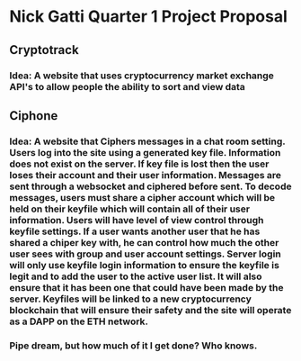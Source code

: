 # Nick Gatti Quarter 1 Project Proposal

## Cryptotrack

### Idea: A website that uses cryptocurrency market exchange API's to allow people the ability to sort and view data

## Ciphone

### Idea: A website that Ciphers messages in a chat room setting. Users log into the site using a generated key file. Information does not exist on the server. If key file is lost then the user loses their account and their user information. Messages are sent through a websocket and ciphered before sent. To decode messages, users must share a cipher account which will be held on their keyfile which will contain all of their user information. Users will have level of view control through keyfile settings. If a user wants another user that he has shared a chiper key with, he can control how much the other user sees with group and user account settings. Server login will only use keyfile login information to ensure the keyfile is legit and to add the user to the active user list. It will also ensure that it has been one that could have been made by the server. Keyfiles will be linked to a new cryptocurrency blockchain that will ensure their safety and the site will operate as a DAPP on the ETH network.

### Pipe dream, but how much of it I get done? Who knows.
